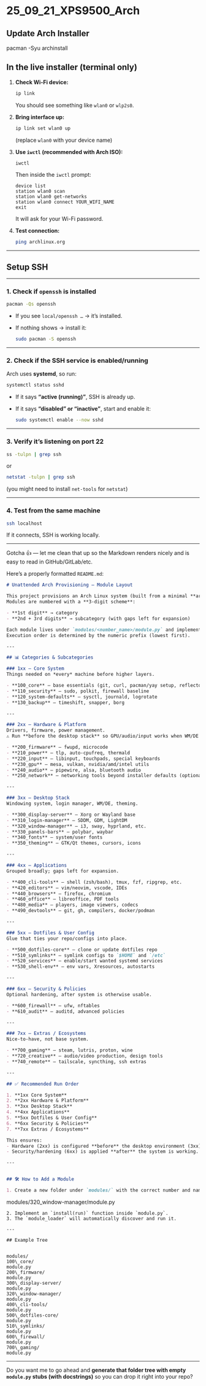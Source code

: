 # 25_09_21_XPS9500_Arch

## Update Arch Installer
pacman -Syu archinstall

## In the **live installer (terminal only)**

1. **Check Wi-Fi device:**

   ```bash
   ip link
   ```

   You should see something like `wlan0` or `wlp2s0`.

2. **Bring interface up:**

   ```bash
   ip link set wlan0 up
   ```

   (replace `wlan0` with your device name)

3. **Use `iwctl` (recommended with Arch ISO):**

   ```bash
   iwctl
   ```

   Then inside the `iwctl` prompt:

   ```
   device list
   station wlan0 scan
   station wlan0 get-networks
   station wlan0 connect YOUR_WIFI_NAME
   exit
   ```

   It will ask for your Wi-Fi password.

4. **Test connection:**

   ```bash
   ping archlinux.org
   ```

---

## Setup SSH

---

### 1. Check if `openssh` is installed

```bash
pacman -Qs openssh
```

* If you see `local/openssh …` → it’s installed.
* If nothing shows → install it:

  ```bash
  sudo pacman -S openssh
  ```

---

### 2. Check if the SSH service is enabled/running

Arch uses **systemd**, so run:

```bash
systemctl status sshd
```

* If it says **“active (running)”**, SSH is already up.
* If it says **“disabled” or “inactive”**, start and enable it:

  ```bash
  sudo systemctl enable --now sshd
  ```

---

### 3. Verify it’s listening on port 22

```bash
ss -tulpn | grep ssh
```

or

```bash
netstat -tulpn | grep ssh
```

(you might need to install `net-tools` for `netstat`)

---

### 4. Test from the same machine

```bash
ssh localhost
```

If it connects, SSH is working locally.

---


Gotcha 👍 — let me clean that up so the Markdown renders nicely and is easy to read in GitHub/GitLab/etc.

Here’s a properly formatted `README.md`:

```markdown
# Unattended Arch Provisioning — Module Layout

This project provisions an Arch Linux system (built from a minimal **archinstall** base) using modular steps.  
Modules are numbered with a **3-digit scheme**:  

- **1st digit** → category  
- **2nd + 3rd digits** → subcategory (with gaps left for expansion)  

Each module lives under `modules/<number_name>/module.py` and implements an `install(run)` function.  
Execution order is determined by the numeric prefix (lowest first).  

---

## 📊 Categories & Subcategories

### 1xx — Core System
Things needed on *every* machine before higher layers.

- **100_core** — base essentials (git, curl, pacman/yay setup, reflector)  
- **110_security** — sudo, polkit, firewall baseline  
- **120_system-defaults** — sysctl, journald, logrotate  
- **130_backup** — timeshift, snapper, borg  

---

### 2xx — Hardware & Platform
Drivers, firmware, power management.  
⚠️ Run **before the desktop stack** so GPU/audio/input works when WM/DE is installed.

- **200_firmware** — fwupd, microcode  
- **210_power** — tlp, auto-cpufreq, thermald  
- **220_input** — libinput, touchpads, special keyboards  
- **230_gpu** — mesa, vulkan, nvidia/amd/intel utils  
- **240_audio** — pipewire, alsa, bluetooth audio  
- **250_network** — networking tools beyond installer defaults (optional)  

---

### 3xx — Desktop Stack
Windowing system, login manager, WM/DE, theming.

- **300_display-server** — Xorg or Wayland base  
- **310_login-manager** — SDDM, GDM, LightDM  
- **320_window-manager** — i3, sway, hyprland, etc.  
- **330_panels-bars** — polybar, waybar  
- **340_fonts** — system/user fonts  
- **350_theming** — GTK/Qt themes, cursors, icons  

---

### 4xx — Applications
Grouped broadly; gaps left for expansion.

- **400_cli-tools** — shell (zsh/bash), tmux, fzf, ripgrep, etc.  
- **420_editors** — vim/neovim, vscode, IDEs  
- **440_browsers** — firefox, chromium  
- **460_office** — libreoffice, PDF tools  
- **480_media** — players, image viewers, codecs  
- **490_devtools** — git, gh, compilers, docker/podman  

---

### 5xx — Dotfiles & User Config
Glue that ties your repo/configs into place.

- **500_dotfiles-core** — clone or update dotfiles repo  
- **510_symlinks** — symlink configs to `$HOME` and `/etc`  
- **520_services** — enable/start wanted systemd services  
- **530_shell-env** — env vars, Xresources, autostarts  

---

### 6xx — Security & Policies
Optional hardening, after system is otherwise usable.

- **600_firewall** — ufw, nftables  
- **610_audit** — auditd, advanced policies  

---

### 7xx — Extras / Ecosystems
Nice-to-have, not base system.

- **700_gaming** — steam, lutris, proton, wine  
- **720_creative** — audio/video production, design tools  
- **740_remote** — tailscale, syncthing, ssh extras  

---

## ✅ Recommended Run Order

1. **1xx Core System**  
2. **2xx Hardware & Platform**  
3. **3xx Desktop Stack**  
4. **4xx Applications**  
5. **5xx Dotfiles & User Config**  
6. **6xx Security & Policies**  
7. **7xx Extras / Ecosystems**

This ensures:  
- Hardware (2xx) is configured **before** the desktop environment (3xx).  
- Security/hardening (6xx) is applied **after** the system is working.  

---


## 🛠 How to Add a Module

1. Create a new folder under `modules/` with the correct number and name, e.g.: 
```

modules/320\_window-manager/module.py

```
2. Implement an `install(run)` function inside `module.py`.  
3. The `module_loader` will automatically discover and run it.  

---

## Example Tree


modules/
100\_core/
module.py
200\_firmware/
module.py
300\_display-server/
module.py
320\_window-manager/
module.py
400\_cli-tools/
module.py
500\_dotfiles-core/
module.py
510\_symlinks/
module.py
600\_firewall/
module.py
700\_gaming/
module.py

```

---

Do you want me to go ahead and **generate that folder tree with empty `module.py` stubs (with docstrings)** so you can drop it right into your repo?

